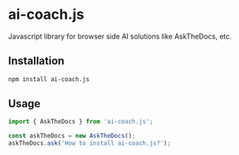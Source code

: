 # ai-coach.js
Javascript library for browser side AI solutions like AskTheDocs, etc. 

## Installation
```bash
npm install ai-coach.js
```

## Usage
```javascript
import { AskTheDocs } from 'ai-coach.js';

const askTheDocs = new AskTheDocs();
askTheDocs.ask('How to install ai-coach.js?');
```
